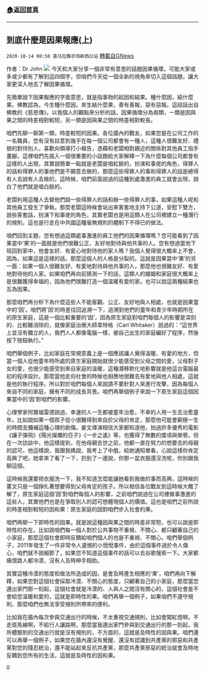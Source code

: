 ###  [:house:返回首頁](https://github.com/ourhimalayas/txt)
---

## 到底什麼是因果報應(上)
`2020-10-14 00:50 喜马拉雅农场新西兰站` [轉載自GNews](https://gnews.org/zh-hant/422939/)

作者：Dr John
![]()![](https://s3.amazonaws.com/gnews-media-offload/wp-content/uploads/2020/10/11072249/1011-9-1.png)
今天和大家分享一個非常有意思的話題因果循環，可能大家或多或少都有了解到這四個字，但咱們今天從一個全新的視角來切入這個話題，讓大家更深入地去了解因果循環。

先簡單說下因果報應的字面意思，就是指事物的起因和結果。種什麼因，結什麼果。佛教認為，今生種什麼因，來生結什麼果，善有善報，惡有惡報。這段話出自佛教的《慈恩傳》。以我個人的觀點來分析的話，因果循環分為兩類，一類是因與果之間的時差相對較短，另一類是因與果之間的時差相對較長。

咱們先聊一聊第一類，時差較短的因果。各位牆內的戰友，如果您是在公司工作的一名職員，您有沒有註意到幾乎在每一個公司都會有一種人，這種人很難友好、禮貌的對待別人，喜歡向領導打小報告，憑藉和老闆相對親近的關係對其他員工指手畫腳。這裡咱們先插入一個很重要的小話題給大家解釋一下為什麼每個公司都會有這樣的人出現，其實說簡單一點就是老闆是唱紅臉的，扮演和事佬的角色，得罪人的話和得罪人的事他們是不願意去做的，那麼這些得罪人的事和得罪人的話是總得有人去說有人去做的，這時候，咱們前面說過的這種到處激進的員工就會出現，說白了他們就是唱白臉的。

老闆利用這種人去替他們說一些得罪人的話和辦一些得罪人的事，如果這種人呢和其他員工發生了爭執，那麼老闆這時候會站出來客套地主持下公道，安慰下雙方，說些客套話，扮演下和事佬的角色，其實老闆也是用這類人在公司裡建立一種潛行的規則，這也是行走在中共國這種毫無規則的體制下不得已的做法。

咱們回到主題，您有想過這類處事激進的員工他們的因果循環嗎？您可能看到了因果當中’果’的一面就是他們很難公正、友好地對待與他共事的人。您有想過當他下班回到家中，他會友好、有愛心地對待他的家人嗎？我個人覺得很大概率上不會，因為，如果這是這樣的話，那麼這個人的人格是分裂的。這就是因果當中’果’的另一面：如果一個人很難友好、有愛地對待與他共事的人，那麼他也很難友好、有愛地對待他的人家。如果咱們再向前猜測一下的話，這類人的婚姻和家庭很大概率上是很難獲得幸福的，因為他們很難打造一個溫暖有愛的家。也可以說這兩種結果也互為因果。

那麼咱們再分析下為什麼這些人不能客觀、公正、友好地與人相處，也就是因果當中的’因’。咱們將’因’的時差往回追溯一下，追溯到他們的童年和青少年時期所在的原生家庭，這是一個比較重要的’因’，因為原生家庭對咱們每個人的影響是深刻的、比較難消除的，就像家庭治療大師韋特格（Carl Whitaker）說過的：“這世界上並沒有獨立的人，我們人人都像電腦一樣，被自己出生的家庭編好了程序，然後按下按鈕執行。”

咱們舉個例子，比如家庭在常規意義上是一個應該讓人覺得溫暖、有愛的地方，但當一個人從他童年時所處的原生家庭開始就很少能感受到父母之間的愛，父母對子女的愛，也很少能感受到來自家庭的溫暖，這種潛移默化地影響就是他這台電腦最初的程序設計。那麼當他走向社會的時候也相應地很難去有愛地與他人相處，這就是他的執行程序。所以對於咱們每個人來說請不要針對人來進行攻擊，因為每個人來自不同的家庭，擁有不同的成長背景。咱們再舉個例子來說一下原生家庭這個因果當中的’因’對咱們的影響。

心理學家阿爾福雷德說過，幸運的人一生都被童年治愈，不幸的人用一生去治愈童年。比如說如果一個孩子從小很難得到來自於父母的肯定，那麼他可能會窮極一生的時間去彌補這種心理的創傷。姜文導演相信大家都知道他，拍過許多優秀的電影《讓子彈飛》《陽光燦爛的日子》《一步之遙》等，也獲得了無數的獎項與榮譽。但在一次訪談中，他這樣提到，在他母親去世之前，他都一直在努力的想要去的母親的認可，他這樣說，我跟我媽說，我考上了中戲，給她通知單看，心說這樣你肯定高興了吧，她拿來了看了一下，扔到了一邊說，你那一盆衣服還沒洗呢，你別跟我聊這個。

這時候我還要把衣服洗一下，我不知道怎麼能讓她看到我做的事而高興，這時候的薑文只是一個掙扎著想要得到父母肯定的孩子。所以相信各位戰友到這時候大概了解了，原生家庭這個’因’對咱們每個人的影響，之前咱們說過在公司裡做事激進的這些人，其實他們也是在爭取別人的認可想體現個人的價值。這也是咱們之前所說的時差相對較短的因和果：原生家庭的因對咱們步入社會的果。

咱們再聊一下即時性的因果。就是說這種因與果之間的時差非常短，也可以說是即時性的存在。比如說咱們每一個人對於公共事物不重視、不關心、都只顧著自己的小家庭，那麼這個社會即時反饋給咱們個人的也是不重視、不關心。咱們舉個例子，2011年發生了一件非常令人遺憾的小悅悅事件，由於這個事件過於令人傷心，咱們就不說細節了，如果您不知道這個事件的話可以去谷歌搜索一下。大家都痛恨路人都冷漠，沒有人及時伸手相助。

其實這種冷漠的態度和做法所造成的因，是會及時產生相應的’果’，咱們再向下解釋，如果您對這個社會採取冷漠、不關心的態度，只顧著自己的小家庭，那麼當您邁出家門那一刻起，這個社會就是冷漠的、人與人之間沒有關心的，這個社會是不會給您溫暖和愛的，這就是即時性的果。咱們再舉一個例子，如果咱們不遵守規則，那麼咱們也無法享受規則所帶來的便利。

比如我在牆內每次參與交通出行的時候，不太重視交通規則，比如會闖紅燈啊，不走斑馬線啊，不給行人讓路啊，那麼當我邁出家門參與到交通出行的那一刻起，我所體驗到的交通出行就是沒有規則的，不方面的，這就是及時性的因與果。咱們還可以再舉一個例子，如果您在牆內還沒有覺醒、還沒有認識到共產黨的邪惡和共產黨對您的殘忍統治，還不能站起來反抗共產黨，那麼共產黨邪惡的統治就會及時地反饋到您所有的生活，這就是及時性的因和果。

0
